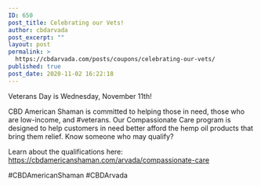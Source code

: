 ```yaml
---
ID: 650
post_title: Celebrating our Vets!
author: cbdarvada
post_excerpt: ""
layout: post
permalink: >
  https://cbdarvada.com/posts/coupons/celebrating-our-vets/
published: true
post_date: 2020-11-02 16:22:18
---
```

<!-- wp:paragraph -->
<p>Veterans Day is Wednesday, November 11th!</p>
<!-- /wp:paragraph -->

<!-- wp:paragraph -->
<p>CBD American Shaman is committed to helping those in need, those who are low-income, and #veterans. Our Compassionate Care program is designed to help customers in need better afford the hemp oil products that bring them relief. Know someone who may qualify?</p>
<!-- /wp:paragraph -->

<!-- wp:paragraph -->
<p>Learn about the qualifications here:<br><a href="https://cbdamericanshaman.com/arvada/compassionate-care">https://cbdamericanshaman.com/arvada/compassionate-care</a> </p>
<!-- /wp:paragraph -->

<!-- wp:paragraph -->
<p>#CBDAmericanShaman #CBDArvada</p>
<!-- /wp:paragraph -->